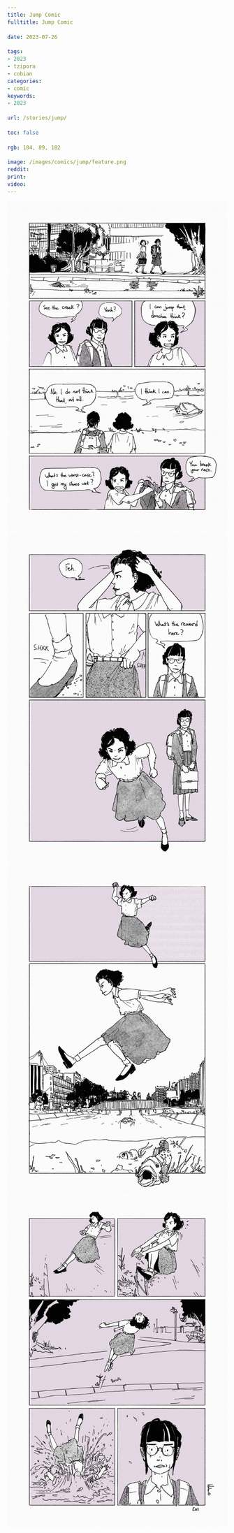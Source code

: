```yaml
---
title: Jump Comic
fulltitle: Jump Comic

date: 2023-07-26

tags:
- 2023
- tzipora
- cobian
categories:
- comic
keywords:
- 2023

url: /stories/jump/

toc: false

rgb: 184, 89, 182

image: /images/comics/jump/feature.png
reddit:
print:
video:
---
```

![comic page 1](/images/comics/jump/1.jpg)
![comic page 2](/images/comics/jump/2.jpg)
![comic page 3](/images/comics/jump/3.jpg)
![comic page 4](/images/comics/jump/4.jpg)